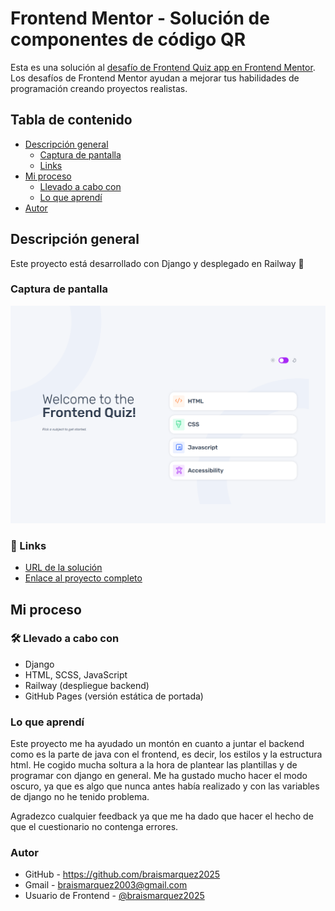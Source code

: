 # Frontend Mentor - Solución de componentes de código QR

Esta es una solución al [desafío de Frontend Quiz app en Frontend Mentor](https://www.frontendmentor.io/challenges/frontend-quiz-app-BE7xkzXQnU). Los desafíos de Frontend Mentor ayudan a mejorar tus habilidades de programación creando proyectos realistas.

## Tabla de contenido

- [Descripción general](#descripcion-general)
  - [Captura de pantalla](#captura-de-pantalla)
  - [Links](#links)
- [Mi proceso](#mi-proceso)
  - [Llevado a cabo con](#llevado-a-cabo-con)
  - [Lo que aprendí](#lo-que-aprendi)
- [Autor](#autor)


## Descripción general
Este proyecto está desarrollado con Django y desplegado en Railway 🚀


### Captura de pantalla
![](./static/images/Vite-App-07-23-2025_04_28_PM.png)


### 🔗 Links
- [URL de la solución](https://www.frontendmentor.io/solutions/men-navegable-de-pgina-web-html-y-css-vUgVs_SLAZ)
- [Enlace al proyecto completo](https://web-production-b6c2.up.railway.app)


## Mi proceso

### 🛠 Llevado a cabo con
- Django
- HTML, SCSS, JavaScript
- Railway (despliegue backend)
- GitHub Pages (versión estática de portada)


### Lo que aprendí
Este proyecto me ha ayudado un montón en cuanto a juntar el backend como es la parte de java con el frontend, es decir, los estilos y la estructura html. He cogido mucha soltura a la hora de plantear las plantillas y de programar con django en general. Me ha gustado mucho hacer el modo oscuro, ya que es algo que nunca antes había realizado y con las variables de django no he tenido problema.

Agradezco cualquier feedback ya que me ha dado que hacer el hecho de que el cuestionario no contenga errores.



### Autor 
- GitHub - https://github.com/braismarquez2025
- Gmail - braismarquez2003@gmail.com
- Usuario de Frontend - [@braismarquez2025](https://www.frontendmentor.io/profile/braismarquez2025)




